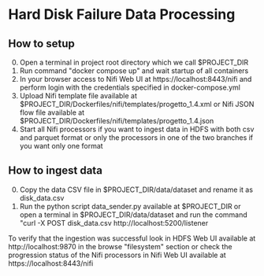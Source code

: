 # Hard Disk Failure Data Processing

## How to setup
0) Open a terminal in project root directory which we call $PROJECT_DIR
1) Run command "docker compose up" and wait startup of all containers
2) In your browser access to Nifi Web UI at https://localhost:8443/nifi and perform login with the credentials specified in docker-compose.yml
3) Upload Nifi template file available at $PROJECT_DIR/Dockerfiles/nifi/templates/progetto_1.4.xml or Nifi JSON flow file available at $PROJECT_DIR/Dockerfiles/nifi/templates/progetto_1.4.json
4) Start all Nifi processors if you want to ingest data in HDFS with both csv and parquet format or only the processors in one of the two branches if you want only one format 


## How to ingest data
0) Copy the data CSV file in $PROJECT_DIR/data/dataset and rename it as disk_data.csv
1) Run the python script data_sender.py available at $PROJECT_DIR or open a terminal in $PROJECT_DIR/data/dataset and run the command "curl -X POST disk_data.csv http://localhost:5200/listener

 To verify that the ingestion was successful look in HDFS Web UI available at http://localhost:9870 in the browse "filesystem" section or check the progression status of the Nifi processors in Nifi Web UI available at https://localhost:8443/nifi
